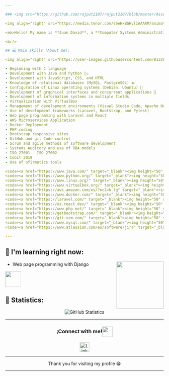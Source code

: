 ```yaml
---

### <img src="https://github.com/rajput2107/rajput2107/blob/master/Assets/Hi.gif" width="29px"> ¡Hello World! &nbsp;<img src="https://github.com/rajput2107/rajput2107/blob/master/Assets/Earth.gif" width="24px">

<img align="right" src="https://media.tenor.com/s6eHxBGHvlIAAAAM/animation-cartoons.gif" height="150px"/>

<em>Hello! My name is **Juan David**, a **Computer Systems Administration** student at the **National University of Colombia - Manizales Campus (UNAL-MAN)**. 🌟 I love the world of technology; it's a vast field that always motivates me to learn and improve. I'm convinced that **knowledge is power** 🧠 and that every day is a new opportunity to grow and persevere 🚀. </em>  

<br/>

## 💻 Main skills (About me):

<img align="right" src="https://user-images.githubusercontent.com/81328619/213875785-400ae517-156b-4aca-a787-bac75d84c393.gif" height="150px"/>

- Beginning with C language
- Development with Java and Python 🐍☕
- Development with JavaScript, CSS, and HTML
- Knowledge of relational databases (MySQL, PostgreSQL) 📊
- Configuration of Linux operating systems (Debian, Ubuntu) 🐧
- Development of graphical interfaces and concurrent applications 🔄
- Development of information systems in multiple fields
- Virtualization with VirtualBox
- Management of development environments (Visual Studio Code, Apache Netbeans, etc.) 📦
- Use of development frameworks (Laravel, Bootstrap, and Pytest)
- Web page programming with Laravel and React
- AWS Microservices Application
- Docker Deployment
- PHP coding
- Bootstrap responsive sites
- GitHub and git Code control
- Scrum and agile methods of software development
- Systems Auditory and use of RBA models
- ISO 27001 - ISO 27002
- Cobit 2019
- Use of ofirmatics tools

<code><a href="https://www.java.com/" target="_blank"><img height="50" src="https://www.vectorlogo.zone/logos/java/java-ar21.svg"></a></code>
<code><a href="https://www.python.org/" target="_blank"><img height="50" src="https://www.vectorlogo.zone/logos/python/python-ar21.svg"></a></code>
<code><a href="https://www.linux.org/" target="_blank"><img height="50" src="https://www.vectorlogo.zone/logos/linux/linux-ar21.svg"></a></code>
<code><a href="https://www.virtualbox.org/" target="_blank"><img height="50" src="https://www.vectorlogo.zone/logos/virtualbox/virtualbox-ar21.svg"></a></code>
<code><a href="https://aws.amazon.com/es/?nc2=h_lg" target="_blank"><img height="50" src="https://www.vectorlogo.zone/logos/amazon_aws/amazon_aws-ar21.svg"></a></code>
<code><a href="https://www.docker.com/" target="_blank"><img height="50" src="https://www.vectorlogo.zone/logos/docker/docker-official.svg"></a></code>
<code><a href="https://laravel.com/" target="_blank"><img height="50" src="https://www.vectorlogo.zone/logos/laravel/laravel-ar21.svg"></a></code>
<code><a href="https://es.react.dev/" target="_blank"><img height="50" src="https://www.vectorlogo.zone/logos/reactjs/reactjs-ar21.svg"></a></code>
<code><a href="https://www.php.net/" target="_blank"><img height="50" src="https://www.vectorlogo.zone/logos/php/php-ar21.svg"></a></code>
<code><a href="https://getbootstrap.com/" target="_blank"><img height="50" src="https://www.vectorlogo.zone/logos/getbootstrap/getbootstrap-ar21.svg"></a></code>
<code><a href="https://git-scm.com/" target="_blank"><img height="50" src="https://www.vectorlogo.zone/logos/git-scm/git-scm-ar21.svg"></a></code>
<code><a href="https://www.mysql.com/" target="_blank"><img height="50" src="https://www.vectorlogo.zone/logos/mysql/mysql-ar21.svg"></a></code>
<code><a href="https://www.atlassian.com/es/software/jira" target="_blank"><img height="50" src="https://www.vectorlogo.zone/logos/atlassian_jira/atlassian_jira-ar21.svg"></a></code>

---
```


## 🌱 I'm learning right now:

<img align="right" src="https://gifsec.com/wp-content/uploads/2022/11/retro-anime-gif-17.gif" height="150px"/>

- Web page programming with Django

<code><a href="https://www.djangoproject.com/" target="_blank"><img height="50" src="https://www.vectorlogo.zone/logos/djangoproject/djangoproject-ar21.svg"></a></code>

## 🌟 Statistics:

<p align="center">
<img align="center" src="https://github-readme-stats.vercel.app/api?username=Therealdavi836&show_icons=true&theme=radical" alt="GitHub Statistics">
</p>  

---

<div align="center">
  <h3 align="center">¡Connect with me!<img align="center" src="https://github.com/rajput2107/rajput2107/blob/master/Assets/Handshake.gif" height="33px" /></h3> 
</div>
<p align="center">
 <a href="https://www.linkedin.com/in/juan-david-fajardo-betancourt-657212252/" target="blank">
  <img align="center" alt="LinkedIn de Juan David" width="30px" src="https://www.vectorlogo.zone/logos/linkedin/linkedin-icon.svg" />
 </a>
</p>  

---

<p align="center">Thank you for visiting my profile 😁</p>   

---
